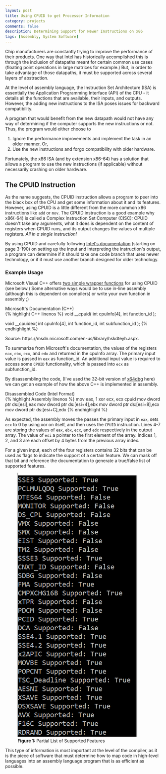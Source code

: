 ```yaml
---
layout: post
title: Using CPUID to get Processor Information
category: projects
comments: false
description: Determining Support for Newer Instructions on x86
tags: [Assembly, System Software]
---
```


Chip manufacturers are constantly trying to improve the performance of their products. One way that Intel has historically accomplished this is through the inclusion of datapaths meant for certain common use cases (floating point operations in large matrices for example.) But, in order to take advantage of those datapaths, it must be supported across several layers of abstraction.

At the level of assembly language, the Instruction Set Architecture (ISA) is essentially the Application Programming Interface (API) of the CPU - it details all the functions that are available, their inputs, and outputs. However, the adding new instructions to the ISA poses issues for backward compatibility.

A program that would benefit from the new datapath would not have any way of determining if the computer supports the new instructions or not. Thus, the program would either choose to
1. Ignore the performance improvements and implement the task in an older manner. Or,
2. Use the new instructions and forgo compatibility with older hardware.

Fortunately, the x86 ISA (and by extension x86-64) has a solution that allows a program to use the new instructions (if applicable) without necessarily crashing on older hardware.

## The CPUID Instruction

As the name suggests, the CPUID instruction allows a program to peer into the black box of the CPU and get some information about it and its features. However, using CPUID is a little different from the more common x86 instructions like `add` or `mov`. The CPUID instruction is a good example why x86(-64) is called a Complex Instruction Set Computer (CISC): CPUID doesn't take any arguments, what it does is dependent on the content of registers when CPUID runs, and its output changes the values of multiple registers. _All in a single instruction!_

By using CPUID and carefully following [Intel's documentation](https://www.intel.com/content/dam/www/public/us/en/documents/manuals/64-ia-32-architectures-software-developer-instruction-set-reference-manual-325383.pdf) (starting on page 3-190) on setting up the input and interpreting the instruction's output, a program can determine if it should take one code branch that uses newer technology, or if it must use another branch designed for older technology.

### Example Usage
Microsoft Visual C++ offers [two simple wrapper functions](https://msdn.microsoft.com/en-us/library/hskdteyh.aspx) for using CPUID (see below.) Some alternative ways would be to use in-line assembly (although this is dependent on compilers) or write your own function in assembly ;)

<div class="env-header">Microsoft's Documentation (C++)</div>
{% highlight C++ linenos %}
void __cpuid(
   int cpuInfo[4],
   int function_id
);

void __cpuidex(
   int cpuInfo[4],
   int function_id,
   int subfunction_id
);
{% endhighlight %}
<figcaption>
Source: https://msdn.microsoft.com/en-us/library/hskdteyh.aspx.
</figcaption>

To summarize from Microsoft's documentation, the values of the registers `eax`, `ebx`, `ecx`, and `edx` and returned in the cpuInfo array. The primary input value is passed in `eax` as function_id. An additional input value is required to access some `CPUID` functionality, which is passed into `ecx` as subfunction_id.

By disassembling the code, (I've used the 32-bit version of [x64dbg](https://x64dbg.com/#start) here) we can get an example of how the above C++ is implemented in assembly.

<div class="env-header">Disassembled Code (Intel Format)</div>
{% highlight Assembly linenos %}
mov eax, 1
xor ecx, ecx
cpuid
mov dword ptr ds:[esi],eax
mov dword ptr ds:[esi+4],ebx
mov dword ptr ds:[esi+8],ecx
mov dword ptr ds:[esi+C],edx
{% endhighlight %}

As expected, the assembly moves the passes the primary input in `eax`, sets `ecx` to 0 by using xor on itself, and then uses the `CPUID` instruction. Lines 4-7 are storing the values of `eax`, `ebx`, `ecx`, and `edx` respectively in the output array. The value of `esi` a pointer to the first element of the array. Indices 1, 2, and 3 are each offset by 4 bytes from the previous array index.

For a given input, each of the four registers contains 32 bits that can be used as flags to indicate the support of a certain feature. We can mask off that bit and reference the documentation to generate a true/false list of supported features.


<figure>
<img alt="features" src="/resources/images/SysInfo/partial-supported-features.png"/>
<figcaption>
<strong>Figure 1: </strong> Partial List of Supported Features
</figcaption>
</figure>

This type of information is most important at the level of the compiler, as it is the piece of software that must determine how to map code in high-level languages into an assembly language program that is as efficient as possible.
